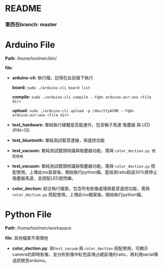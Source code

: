 # README

### 東西在branch: master

# Arduino File

**Path**: /home/toolmen/bin/

**file**:

- **arduino-cli:** 執行檔，記得在此目錄下執行
    
    **board:** `sudo ./arduino-cli board list`
    
    **compile:** `sudo ./arduino-cli compile --fqbn arduino:avr:uno <file dir>`
    
    **upload:** `sudo ./arduino-cli upload -p /dev/ttyACM0 --fqbn arduino:avr:uno <file dir>`
    
- **test_hardware:** 單純執行硬體是否能運作，包含輪子馬達 吸塵器 與 LED (PIN=13)
- **test_bluetooth:** 單純測試藍芽連線，與遙控功能
- **test_vacuum:** 單純測試鏡頭辨識與吸塵器功能，需與 `color_dection.py 搭配使用`
- **test_vacuum:** 單純測試鏡頭辨識與吸塵器功能，需與 `color_dection.py` 搭配使用。上傳此ino島案後，開始執行python檔。當偵測ratio超過30%將停止吸塵器馬達，並搭配LED燈閃爍。
- **color_dection:** 綜合執行檔案，包含所有影像處理與藍芽遙控功能，需與 `color_dection.py` 搭配使用。上傳此ino檔案後，開始執行python檔。

# Python File

**Path**: /home/toolmen/workspace

**file**: 其他檔案不用理他

- **color_dection.py**: 與`test_vacuum` 與 `color_dection` 搭配使用，可顯示camera的即時影像，並分析影像中紅色區塊占總區塊的ratio，再利用serial傳送訊號至arduino。
